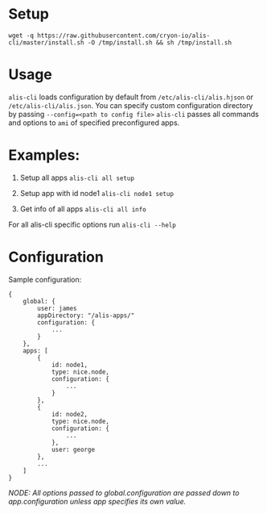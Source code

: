 # Setup

`wget -q https://raw.githubusercontent.com/cryon-io/alis-cli/master/install.sh -O /tmp/install.sh && sh /tmp/install.sh`

# Usage

`alis-cli` loads configuration by default from `/etc/alis-cli/alis.hjson` or `/etc/alis-cli/alis.json`. 
You can specify custom configuration directory by passing `--config=<path to config file>`
`alis-cli` passes all commands and options to `ami` of specified preconfigured apps.

# Examples:

1. Setup all apps
   `alis-cli all setup`

2. Setup app with id node1
    `alis-cli node1 setup`

3. Get info of all apps
    `alis-cli all info`

For all alis-cli specific options run `alis-cli --help`

# Configuration

Sample configuration:

```hjson
{
    global: {
        user: james
        appDirectory: "/alis-apps/"
        configuration: {
            ...
        }
    },
    apps: [
        {
            id: node1,
            type: nice.node,
            configuration: {
                ...
            }
        },
        {
            id: node2,
            type: nice.node,
            configuration: {
                ...
            },
            user: george
        },
        ...
    ]
}
```
*NODE: All options passed to global.configuration are passed down to app.configuration unless app specifies its own value.*